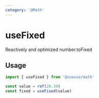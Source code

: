 ```yaml
---
category: '@Math'
---
```


# useFixed

Reactively and optimized number.toFixed

## Usage

```ts
import { useFixed } from '@vueuse/math'

const value = ref(20.34)
const fixed = useFixed(value)
```
